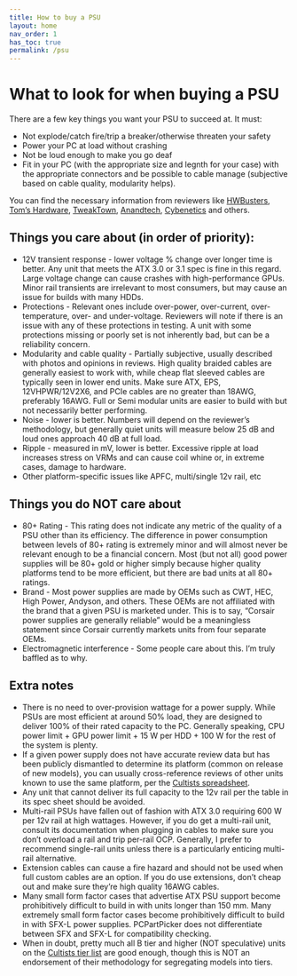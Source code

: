 ```yaml
---
title: How to buy a PSU
layout: home
nav_order: 1
has_toc: true
permalink: /psu
---
```

# What to look for when buying a PSU

There are a few key things you want your PSU to succeed at. It must:
- Not explode/catch fire/trip a breaker/otherwise threaten your safety
- Power your PC at load without crashing
- Not be loud enough to make you go deaf
- Fit in your PC (with the appropriate size and legnth for your case) with the appropriate connectors and be possible to cable manage (subjective based on cable quality, modularity helps).

You can find the necessary information from reviewers like [HWBusters](https://hwbusters.com/), [Tom’s Hardware](https://www.tomshardware.com/), [TweakTown](https://www.tweaktown.com/), [Anandtech](https://www.anandtech.com/), [Cybenetics](https://www.cybenetics.com/) and others.

## Things you care about (in order of priority):
- 12V transient response - lower voltage % change over longer time is better. Any unit that meets the ATX 3.0 or 3.1 spec is fine in this regard. Large voltage change can cause crashes with high-performance GPUs. Minor rail transients are irrelevant to most consumers, but may cause an issue for builds with many HDDs.
- Protections - Relevant ones include over-power, over-current, over-temperature, over- and under-voltage. Reviewers will note if there is an issue with any of these protections in testing. A unit with some protections missing or poorly set is not inherently bad, but can be a reliability concern. 
- Modularity and cable quality - Partially subjective, usually described with photos and opinions in reviews. High quality braided cables are generally easiest to work with, while cheap flat sleeved cables are typically seen in lower end units. Make sure ATX, EPS, 12VHPWR/12V2X6, and PCIe cables are no greater than 18AWG, preferably 16AWG. Full or Semi modular units are easier to build with but not necessarily better performing.
- Noise - lower is better. Numbers will depend on the reviewer’s methodology, but generally quiet units will measure below 25 dB and loud ones approach 40 dB at full load.
- Ripple - measured in mV, lower is better. Excessive ripple at load increases stress on VRMs and can cause coil whine or, in extreme cases, damage to hardware.
- Other platform-specific issues like APFC, multi/single 12v rail, etc

## Things you do NOT care about
- 80+ Rating - This rating does not indicate any metric of the quality of a PSU other than its efficiency. The difference in power consumption between levels of 80+ rating is extremely minor and will almost never be relevant enough to be a financial concern. Most (but not all) good power supplies will be 80+ gold or higher simply because higher quality platforms tend to be more efficient, but there are bad units at all 80+ ratings.
- Brand - Most power supplies are made by OEMs such as CWT, HEC, High Power, Andyson, and others. These OEMs are not affiliated with the brand that a given PSU is marketed under. This is to say, “Corsair power supplies are generally reliable” would be a meaningless statement since Corsair currently markets units from four separate OEMs.
- Electromagnetic interference - Some people care about this. I’m truly baffled as to why.

## Extra notes
- There is no need to over-provision wattage for a power supply. While PSUs are most efficient at around 50% load, they are designed to deliver 100% of their rated capacity to the PC. Generally speaking, CPU power limit + GPU power limit + 15 W per HDD + 100 W for the rest of the system is plenty. 
- If a given power supply does not have accurate review data but has been publicly dismantled to determine its platform (common on release of new models), you can usually cross-reference reviews of other units known to use the same platform, per the [Cultists spreadsheet](https://docs.google.com/spreadsheets/d/1eL0893Ramlwk6E3s3uSvH1_juom7SMG5SCNzP2Uov8w/edit).
- Any unit that cannot deliver its full capacity to the 12v rail per the table in its spec sheet should be avoided. 
- Multi-rail PSUs have fallen out of fashion with ATX 3.0 requiring 600 W per 12v rail at high wattages. However, if you do get a multi-rail unit, consult its documentation when plugging in cables to make sure you don’t overload a rail and trip per-rail OCP. Generally, I prefer to recommend single-rail units unless there is a particularly enticing multi-rail alternative.
- Extension cables can cause a fire hazard and should not be used when full custom cables are an option. If you do use extensions, don’t cheap out and make sure they’re high quality 16AWG cables.
- Many small form factor cases that advertise ATX PSU support become prohibitively difficult to build in with units longer than 150 mm. Many extremely small form factor cases become prohibitively difficult to build in with SFX-L power supplies. PCPartPicker does not differentiate between SFX and SFX-L for compatibility checking.
- When in doubt, pretty much all B tier and higher (NOT speculative) units on the [Cultists tier list](https://cultists.network/140/psu-tier-list/) are good enough, though this is NOT an endorsement of their methodology for segregating models into tiers.

